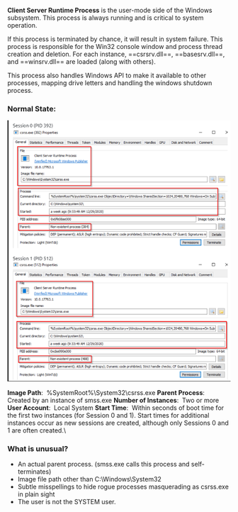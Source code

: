 **Client Server Runtime Process** is the user-mode side of the Windows subsystem. This process is always running and is critical to system operation.

If this process is terminated by chance, it will result in system failure. This process is responsible for the Win32 console window and process thread creation and deletion. For each instance, ==csrsrv.dll==, ==basesrv.dll==, and ==winsrv.dll== are loaded (along with others).

This process also handles Windows API to make it available to other processes, mapping drive letters and handling the windows shutdown process.
### Normal State:

![](../../Attachments/Pasted%20image%2020231105005958.png)

**Image Path**:  %SystemRoot%\System32\csrss.exe
**Parent Process**:  Created by an instance of smss.exe
**Number of Instances**:  Two or more
**User Account**:  Local System
**Start Time**:  Within seconds of boot time for the first two instances (for Session 0 and 1). Start times for additional instances occur as new sessions are created, although only Sessions 0 and 1 are often created.\
### What is unusual?

- An actual parent process. (smss.exe calls this process and self-terminates)
- Image file path other than C:\Windows\System32
- Subtle misspellings to hide rogue processes masquerading as csrss.exe in plain sight
- The user is not the SYSTEM user.